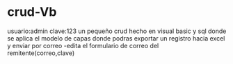# crud-Vb
usuario:admin
clave:123
un pequeño crud hecho en visual basic y sql donde se aplica el modelo de capas donde podras exportar  un registro hacia excel y enviar por correo 
-edita el formulario de correo del remitente(correo,clave)
